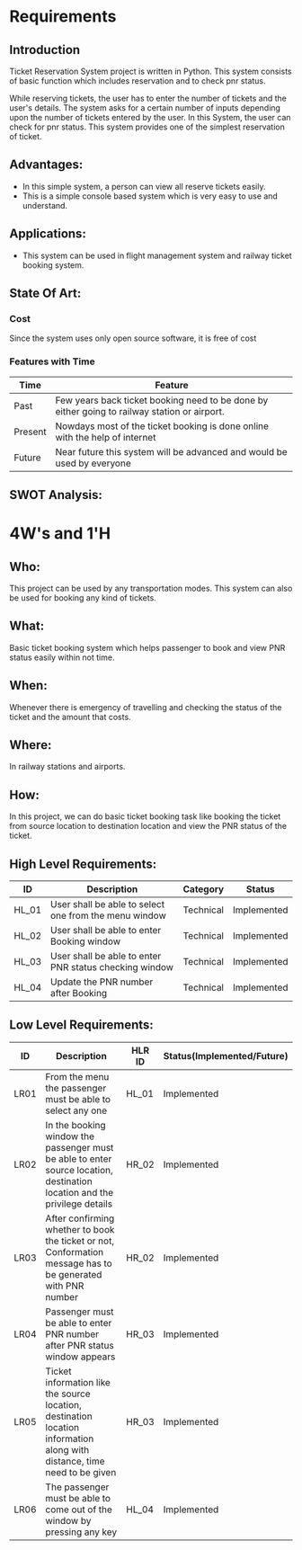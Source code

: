 # Requirements

## Introduction

Ticket Reservation System project is written in Python. This system consists of basic function which includes reservation and to check pnr status.

While reserving tickets, the user has to enter the number of tickets and the user's details. The system asks for a certain number of inputs depending upon the number of tickets entered by the user. In this System, the user can check for pnr status. This system provides one of the simplest reservation of ticket.

## Advantages:

* In this simple system, a person can view all reserve tickets easily.
* This is a simple console based system which is very easy to use and understand.

## Applications:

* This system can be used in flight management system and railway ticket booking system.

## State Of Art:
 ### Cost

 Since the system uses only open source software, it is free of cost
### Features with Time 

| Time | Feature |
| ----- | ----- |
| Past |  Few years back ticket booking need to be done by either going to railway station or airport. |
| Present | Nowdays most of the ticket booking is done online with the help of internet |
| Future | Near future this system will be advanced and would be used by everyone |

## SWOT Analysis:

# 4W&#39;s and 1&#39;H

## Who:

This project can be used by any transportation modes. This system can also be used for booking any kind of tickets.

## What:

Basic ticket booking system which helps passenger to book and view PNR status easily within not time.

## When:

Whenever there is emergency of travelling and checking the status of the ticket and the amount that costs.

## Where:

In railway stations and airports.

## How:

In this project, we can do basic ticket booking task like booking the ticket from source location to destination location and view the PNR status of the ticket.

## High Level Requirements:

| ID | Description | Category | Status |
| --- | --- | --- | --- |
| HL_01 | User shall be able to select one from the menu window | Technical | Implemented |
| HL_02 | User shall be able to enter Booking window | Technical | Implemented |
| HL_03 | User shall be able to enter PNR status checking window | Technical | Implemented |
| HL_04 | Update the PNR number after Booking | Technical | Implemented |

## Low Level Requirements:
| ID | Description | HLR ID | Status(Implemented/Future)|
| --- | --- | --- | --- |
| LR01 | From the menu the passenger must be able to select any one | HL_01 | Implemented |
| LR02 | In the booking window the passenger must be able to enter source location, destination location and the privilege details | HR_02 | Implemented |
| LR03 | After confirming whether to book the ticket or not, Conformation message has to be generated with PNR number | HR_02 | Implemented |
| LR04 | Passenger must be able to enter PNR number after PNR status window appears | HR_03 | Implemented |
| LR05 | Ticket information like the source location, destination location information along with distance, time need to be given| HR_03 | Implemented |
| LR06 | The passenger must be able to come out of the window by pressing any key | HL_04 | Implemented |
